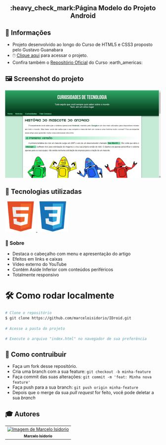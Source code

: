 <h2 align="center">
    :heavy_check_mark:Página Modelo do Projeto Android
</h2>

## 🔖 Informações
<ul>
    <li>Projeto desenvolvido ao longo do Curso de HTML5 e CSS3 proposto pelo Gustavo Guanabara</li>
    <li>🖱️ <a href="https://marceloisidorio.github.io/IDroid/" target="_blank">Clique aqui</a> para acessar o projeto.</li>
    <li>Confira também o <a href="https://github.com/gustavoguanabara/html-css">Repositório Oficial</a> do Curso :earth_americas:</li>
</ul>

## 🖼 Screenshot do projeto
<img src="imagens/foto-projeto.jpg" alt="Imagem do Projeto" width="900"></img>
## :rocket:	Tecnologias utilizadas

<a href="https://developer.mozilla.org/pt-BR/docs/Web/HTML" target="_blank">
    <img src="https://raw.githubusercontent.com/devicons/devicon/master/icons/html5/html5-original.svg" alt="HTML" width="100" height="100">
</a>

<a href="https://developer.mozilla.org/pt-BR/docs/Web/CSS" target="_blank">
    <img alt="CSS" height="100" width="100" src="https://raw.githubusercontent.com/devicons/devicon/master/icons/css3/css3-original.svg">
</a>

### :memo: Sobre
- Destaca o cabeçalho com menu e apresentação do artigo
- Efeitos em links e caixas
- Vídeo externo do YouTube
- Contém Aside Inferior com conteúdos periféricos
- Totalmente responsivo
# :hammer_and_wrench: Como rodar localmente

```bash
# Clone o repositório
$ git clone https://github.com/marceloisidorio/IDroid.git

# Acesse a pasta do projeto

# Execute o arquivo "index.html" no navegador de sua preferência
```

## :pushpin: Como contruibuir
- Faça um fork desse repositório.
- Cria uma branch com a sua feature: `git checkout -b minha-feature`
- Faça commit das suas alterações: `git commit -m 'feat: Minha nova feature'`
- Faça push para a sua branch: `git push origin minha-feature`
- Depois que o merge da sua *pull request* for feito, você pode deletar a sua *branch*

## :mortar_board: Autores
<table align="center">
    <tr>
        <td align="center" style="margin: 15px;">
            <a href="https://github.com/marceloisidorio">
                <img src="https://avatars.githubusercontent.com/u/98700480?v=4" alt="Imagem de Marcelo Isidorio" width="150px" height=""/>
                <br>
                <sub><b>Marcelo Isidorio</b></sub>
            </a>
        </td>
    </tr>
</table>
